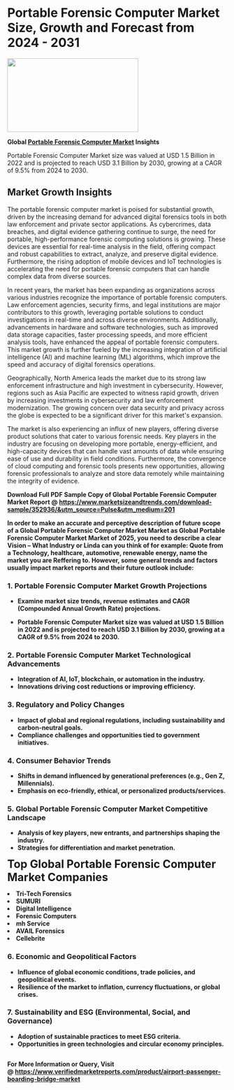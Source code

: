 <H1>Portable Forensic Computer Market Size, Growth and Forecast from 2024 - 2031</H1><img class="aligncenter size-medium wp-image-584254" src="https://thirdeyenews.in/wp-content/uploads/2024/09/Global-Market-Research-300x168.jpeg" alt="" width="300" height="168" /><p><strong>Global&nbsp;<a href="https://www.marketsizeandtrends.com/download-sample/352936/&amp;utm_source=Pulse&amp;utm_medium=201">Portable Forensic Computer Market</a> Insights</strong></p><p>Portable Forensic Computer Market size was valued at USD 1.5 Billion in 2022 and is projected to reach USD 3.1 Billion by 2030, growing at a CAGR of 9.5% from 2024 to 2030.</p><p><h2>Market Growth Insights</h2> <p>The portable forensic computer market is poised for substantial growth, driven by the increasing demand for advanced digital forensics tools in both law enforcement and private sector applications. As cybercrimes, data breaches, and digital evidence gathering continue to surge, the need for portable, high-performance forensic computing solutions is growing. These devices are essential for real-time analysis in the field, offering compact and robust capabilities to extract, analyze, and preserve digital evidence. Furthermore, the rising adoption of mobile devices and IoT technologies is accelerating the need for portable forensic computers that can handle complex data from diverse sources.</p> <p><strong></strong></p> <p>In recent years, the market has been expanding as organizations across various industries recognize the importance of portable forensic computers. Law enforcement agencies, security firms, and legal institutions are major contributors to this growth, leveraging portable solutions to conduct investigations in real-time and across diverse environments. Additionally, advancements in hardware and software technologies, such as improved data storage capacities, faster processing speeds, and more efficient analysis tools, have enhanced the appeal of portable forensic computers. This market growth is further fueled by the increasing integration of artificial intelligence (AI) and machine learning (ML) algorithms, which improve the speed and accuracy of digital forensics operations.</p> <p>Geographically, North America leads the market due to its strong law enforcement infrastructure and high investment in cybersecurity. However, regions such as Asia Pacific are expected to witness rapid growth, driven by increasing investments in cybersecurity and law enforcement modernization. The growing concern over data security and privacy across the globe is expected to be a significant driver for this market's expansion.</p> <p>The market is also experiencing an influx of new players, offering diverse product solutions that cater to various forensic needs. Key players in the industry are focusing on developing more portable, energy-efficient, and high-capacity devices that can handle vast amounts of data while ensuring ease of use and durability in field conditions. Furthermore, the convergence of cloud computing and forensic tools presents new opportunities, allowing forensic professionals to analyze and store data remotely while maintaining the integrity of evidence.</p> <p><strong></p><p><span class=""><strong>Download Full PDF Sample Copy of Global Portable Forensic Computer Market Report</strong> @ <a href="https://www.marketsizeandtrends.com/download-sample/352936/&amp;utm_source=Pulse&amp;utm_medium=201" target="_blank">https://www.marketsizeandtrends.com/download-sample/352936/&amp;utm_source=Pulse&amp;utm_medium=201</a></span></p><p>In order to make an accurate and perceptive description of future scope of a Global&nbsp;Portable Forensic Computer Market Market as Global&nbsp;Portable Forensic Computer Market Market of 2025, you need to describe a clear Vision &ndash; What Industry or Linda can you think of for example: Quote from a Technology, healthcare, automotive, renewable energy, name the market you are Reffering to. However, some general trends and factors usually impact market reports and their future outlook include:</p><h3>1.&nbsp;<strong>Portable Forensic Computer Market Growth Projections</strong></h3><ul><li>Examine market size trends, revenue estimates and CAGR (Compounded Annual Growth Rate) projections.</li><li><p>Portable Forensic Computer Market size was valued at USD 1.5 Billion in 2022 and is projected to reach USD 3.1 Billion by 2030, growing at a CAGR of 9.5% from 2024 to 2030.</p></li></ul><h3>2.&nbsp;<strong>Portable Forensic Computer Market Technological Advancements</strong></h3><ul><li>Integration of AI, IoT, blockchain, or automation in the industry.</li><li>Innovations driving cost reductions or improving efficiency.</li></ul><h3>3.&nbsp;<strong>Regulatory and Policy Changes</strong></h3><ul><li>Impact of global and regional regulations, including sustainability and carbon-neutral goals.</li><li>Compliance challenges and opportunities tied to government initiatives.</li></ul><h3>4.&nbsp;<strong>Consumer Behavior Trends</strong></h3><ul><li>Shifts in demand influenced by generational preferences (e.g., Gen Z, Millennials).</li><li>Emphasis on eco-friendly, ethical, or personalized products/services.</li></ul><h3>5.&nbsp;<strong>Global Portable Forensic Computer Market Competitive Landscape</strong></h3><ul><li>Analysis of key players, new entrants, and partnerships shaping the industry.</li><li>Strategies for differentiation and market penetration.</li></ul><p data-pm-slice="1 1 []"><span style="color: inherit; font-family: inherit; font-size: 25px;">Top Global Portable Forensic Computer Market Companies</span></p><div class="" data-test-id=""><p><li>Tri-Tech Forensics</li><li> SUMURI</li><li> Digital Intelligence</li><li> Forensic Computers</li><li> mh Service</li><li> AVAIL Forensics</li><li> Cellebrite</li></p></div><h3>6.&nbsp;<strong>Economic and Geopolitical Factors</strong></h3><ul><li>Influence of global economic conditions, trade policies, and geopolitical events.</li><li>Resilience of the market to inflation, currency fluctuations, or global crises.</li></ul><h3>7.&nbsp;<strong>Sustainability and ESG (Environmental, Social, and Governance)</strong></h3><ul><li>Adoption of sustainable practices to meet ESG criteria.</li><li>Opportunities in green technologies and circular economy principles.</li></ul><h2><strong style="font-size: 14px;">For More Information or Query, Visit @&nbsp;</strong><a style="background-color: #ffffff; font-size: 14px;" href="https://www.marketsizeandtrends.com/report/portable-forensic-computer-market/" target="_blank">https://www.verifiedmarketreports.com/product/airport-passenger-boarding-bridge-market</a></h2>
